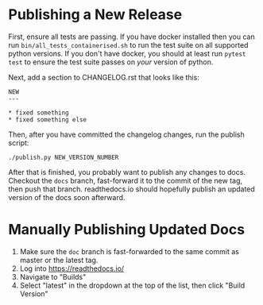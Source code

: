 # Publishing a New Release

First, ensure all tests are passing. If you have docker installed then you can run
`bin/all_tests_containerised.sh` to run the test suite on all supported python versions. If you
don't have docker, you should at least run `pytest test` to ensure the test suite passes on *your*
version of python.

Next, add a section to CHANGELOG.rst that looks like this:

    NEW
    ---

    * fixed something
    * fixed something else

Then, after you have committed the changelog changes, run the publish script:

    ./publish.py NEW_VERSION_NUMBER


After that is finished, you probably want to publish any changes to docs.
Checkout the `docs` branch, fast-forward it to the commit of the new tag, then
push that branch. readthedocs.io should hopefully publish an updated version of
the docs soon afterward.


# Manually Publishing Updated Docs

1. Make sure the `doc` branch is fast-forwarded to the same commit as master or the latest tag.
2. Log into https://readthedocs.io/
3. Navigate to "Builds"
4. Select "latest" in the dropdown at the top of the list, then click "Build Version"
